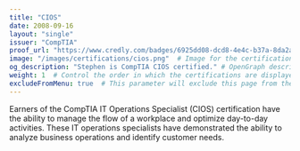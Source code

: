 ```yaml
---
title: "CIOS"
date: 2008-09-16
layout: "single"
issuer: "CompTIA"
proof_url: "https://www.credly.com/badges/6925dd08-dcd8-4e4c-b37a-8da2a813d942/public_url"
image: "/images/certifications/cios.png"  # Image for the certification
og_description: "Stephen is CompTIA CIOS certified." # OpenGraph description for this page
weight: 1  # Control the order in which the certifications are displayed
excludeFromMenu: true  # This parameter will exclude this page from the menu
---
```

Earners of the CompTIA IT Operations Specialist (CIOS) certification have the ability to manage
the flow of a workplace and optimize day-to-day activities. These IT operations specialists have demonstrated the ability to analyze business operations and identify customer needs.